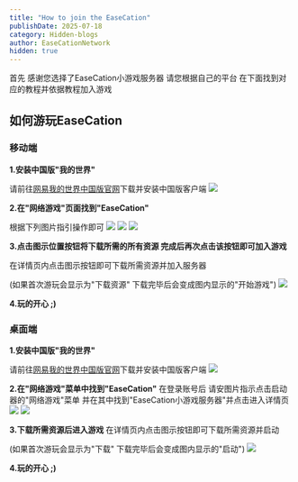 ```yaml
---
title: "How to join the EaseCation"
publishDate: 2025-07-18
category: Hidden-blogs
author: EaseCationNetwork
hidden: true
---
```


首先 感谢您选择了EaseCation小游戏服务器 请您根据自己的平台 在下面找到对应的教程并依据教程加入游戏

## 如何游玩EaseCation

### 移动端

**1.安装中国版"我的世界"**

请前往[网易我的世界中国版官网](https://mc.163.com/m/)下载并安装中国版客户端
![](../../../assets/images/guide-mobile-1.webp)

**2.在"网络游戏"页面找到"EaseCation"**

根据下列图片指引操作即可
![](../../../assets/images/guide-mobile-2.webp)
![](../../../assets/images/guide-mobile-3.webp)
![](../../../assets/images/guide-mobile-4.webp)

**3.点击图示位置按钮将下载所需的所有资源 完成后再次点击该按钮即可加入游戏**

在详情页内点击图示按钮即可下载所需资源并加入服务器

(如果首次游玩会显示为"下载资源" 下载完毕后会变成图内显示的"开始游戏")
![](../../../assets/images/guide-mobile-5.webp)

**4.玩的开心 ;)**

### 桌面端

**1.安装中国版"我的世界"**

请前往[网易我的世界中国版官网](https://mc.163.com)下载并安装中国版客户端
![](../../../assets/images/guide-desktop-1.webp)

**2.在"网络游戏"菜单中找到"EaseCation"**
在登录账号后 请安图片指示点击启动器的"网络游戏"菜单 并在其中找到"EaseCation小游戏服务器"并点击进入详情页
![](../../../assets/images/guide-desktop-2.webp)
![](../../../assets/images/guide-desktop-3.webp)

**3.下载所需资源后进入游戏**
在详情页内点击图示按钮即可下载所需资源并启动

(如果首次游玩会显示为"下载" 下载完毕后会变成图内显示的"启动")
![](../../../assets/images/guide-desktop-4.webp)

**4.玩的开心 ;)**